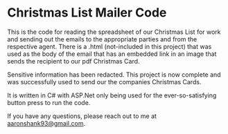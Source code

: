 # Christmas List Mailer Code

This is the code for reading the spreadsheet of our Christmas List for work and sending out the emails to the appropriate parties and from the respective agent. There is a .html (not-included in this project) that was used as the body of the email that has an embedded link in an image that sends the recipient to our pdf Christmas Card.

Sensitive information has been redacted. This project is now complete and was successfully used to send our the companies Christmas Cards.

It is written in C# with ASP.Net only being used for the ever-so-satisfying button press to run the code.

If you have any questions, please reach out to me at aaronshank93@gmail.com.
